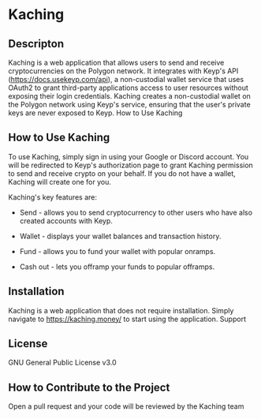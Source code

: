 # Kaching

## Descripton

Kaching is a web application that allows users to send and receive cryptocurrencies on the Polygon network. It integrates with Keyp's API (https://docs.usekeyp.com/api), a non-custodial wallet service that uses OAuth2 to grant third-party applications access to user resources without exposing their login credentials. Kaching creates a non-custodial wallet on the Polygon network using Keyp's service, ensuring that the user's private keys are never exposed to Keyp.
How to Use Kaching

## How to Use Kaching

To use Kaching, simply sign in using your Google or Discord account. You will be redirected to Keyp's authorization page to grant Kaching permission to send and receive crypto on your behalf. If you do not have a wallet, Kaching will create one for you.

Kaching's key features are:

- Send - allows you to send cryptocurrency to other users who have also created accounts with Keyp.

- Wallet - displays your wallet balances and transaction history.

- Fund - allows you to fund your wallet with popular onramps.

- Cash out - lets you offramp your funds to popular offramps.

## Installation

Kaching is a web application that does not require installation. Simply navigate to https://kaching.money/ to start using the application.
Support

## License

GNU General Public License v3.0

## How to Contribute to the Project

Open a pull request and your code will be reviewed by the Kaching team
